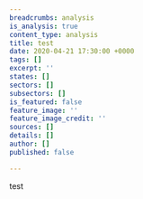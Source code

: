 ```yaml
---
breadcrumbs: analysis
is_analysis: true
content_type: analysis
title: test
date: 2020-04-21 17:30:00 +0000
tags: []
excerpt: ''
states: []
sectors: []
subsectors: []
is_featured: false
feature_image: ''
feature_image_credit: ''
sources: []
details: []
author: []
published: false

---
```

test 